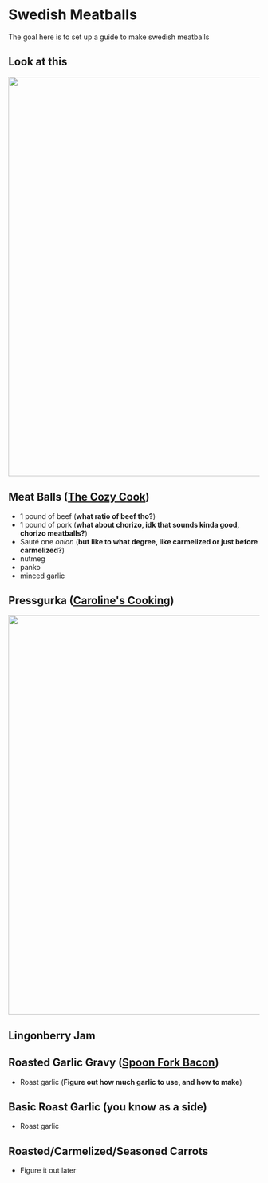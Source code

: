 # Swedish Meatballs

The goal here is to set up a guide to make swedish meatballs 

## Look at this

<img src="https://pinchofyum.com/wp-content/uploads/Swedish-Meatballs-Square-1.jpg" width="800">

## Meat Balls ([The Cozy Cook](https://thecozycook.com/swedish-meatball-recipe/))

- 1 pound of beef (**what ratio of beef tho?**)
- 1 pound of pork (**what about chorizo, idk that sounds kinda good, chorizo meatballs?**)
- Sauté one *onion* (**but like to what degree, like carmelized or just before carmelized?**)
- nutmeg
- panko
- minced garlic

## Pressgurka ([Caroline's Cooking](https://www.carolinescooking.com/pressgurka-swedish-pressed-cucumber/))
<img src="[https://pinchofyum.com/wp-content/uploads/Swedish-Meatballs-Square-1.jpg](https://images.recept.se/images/recipes/pressgurka-med-chili-och-vitlok_21348.jpg?fit=crop&crop=focalpoint&auto=format&fp-x=0.5&fp-y=0.5&fp-z=1.0&w=1200&h=628)" width="800">

## Lingonberry Jam

## Roasted Garlic Gravy ([Spoon Fork Bacon](https://www.spoonforkbacon.com/roasted-garlic-gravy-recipe/))

- Roast garlic (**Figure out how much garlic to use, and how to make**)

## Basic Roast Garlic (you know as a side)
- Roast garlic

## Roasted/Carmelized/Seasoned Carrots
- Figure it out later

